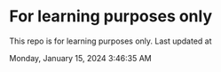 # For learning purposes only
This repo is for learning purposes only.
Last updated at

Monday, January 15, 2024 3:46:35 AM

